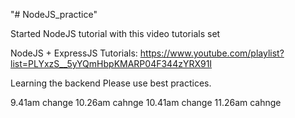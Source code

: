 "# NodeJS_practice" 

Started NodeJS tutorial with this video tutorials set

NodeJS + ExpressJS Tutorials: https://www.youtube.com/playlist?list=PLYxzS__5yYQmHbpKMARP04F344zYRX91I

Learning the backend
Please use best practices.

9.41am change
10.26am cahnge
10.41am change
11.26am cahnge

